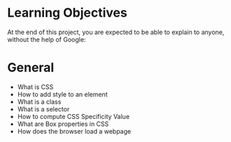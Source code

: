 # Learning Objectives
At the end of this project, you are expected to be able to explain to anyone, without the help of Google:

# General
- What is CSS
- How to add style to an element
- What is a class
- What is a selector
- How to compute CSS Specificity Value
- What are Box properties in CSS
- How does the browser load a webpage
